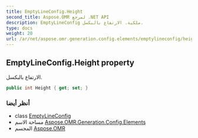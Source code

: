 ```yaml
---
title: EmptyLineConfig.Height
second_title: Aspose.OMR لمرجع .NET API
description: EmptyLineConfig ملكية. الارتفاع بالبكسل.
type: docs
weight: 20
url: /ar/net/aspose.omr.generation.config.elements/emptylineconfig/height/
---
```

## EmptyLineConfig.Height property

الارتفاع بالبكسل.

```csharp
public int Height { get; set; }
```

### أنظر أيضا

* class [EmptyLineConfig](../)
* مساحة الاسم [Aspose.OMR.Generation.Config.Elements](../../emptylineconfig/)
* المجسم [Aspose.OMR](../../../)


